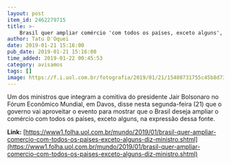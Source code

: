```yaml
---
layout: post
item_id: 2462279715
title: >-
    Brasil quer ampliar comércio 'com todos os países, exceto alguns', diz ministro
author: Tatu D'Oquei
date: 2019-01-21 15:16:00
pub_date: 2019-01-21 15:16:00
time_added: 2019-01-22 00:45:53
category: avisamos
tags: []
image: https://f.i.uol.com.br/fotografia/2019/01/21/15480731755c45b8d73e652_1548073175_3x2_lg.jpg
---
```


Um dos ministros que integram a comitiva do presidente Jair Bolsonaro no Fórum Econômico Mundial, em Davos, disse nesta segunda-feira (21) que o governo vai aproveitar o evento para mostrar que o Brasil deseja ampliar o comércio com todos os países, exceto alguns, na expressão dessa fonte.

**Link:** [https://www1.folha.uol.com.br/mundo/2019/01/brasil-quer-ampliar-comercio-com-todos-os-paises-exceto-alguns-diz-ministro.shtml](https://www1.folha.uol.com.br/mundo/2019/01/brasil-quer-ampliar-comercio-com-todos-os-paises-exceto-alguns-diz-ministro.shtml)

